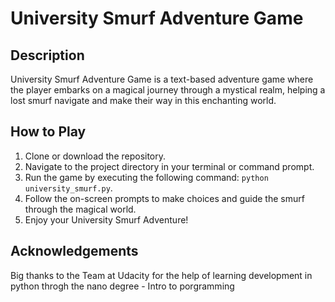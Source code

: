 # University Smurf Adventure Game

## Description

University Smurf Adventure Game is a text-based adventure game where the player embarks on a magical journey through a mystical realm, helping a lost smurf navigate and make their way in this enchanting world.

## How to Play

1. Clone or download the repository.
2. Navigate to the project directory in your terminal or command prompt.
3. Run the game by executing the following command: `python university_smurf.py`.
4. Follow the on-screen prompts to make choices and guide the smurf through the magical world.
5. Enjoy your University Smurf Adventure!

## Acknowledgements
Big thanks to the Team at Udacity for the help of learning development in python throgh the nano degree - Intro to porgramming
